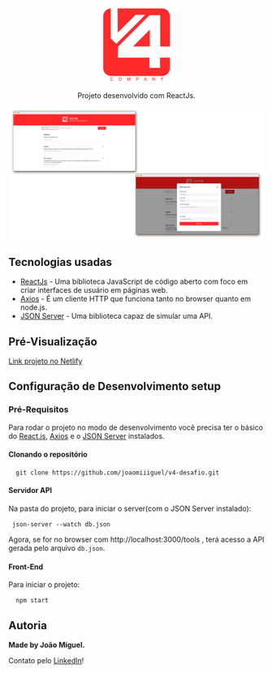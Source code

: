 <p align="center">
  <img width="150" src="./src/assets/V4Logo.png" />
</p>

<p align="center">
  Projeto desenvolvido com ReactJs.
</p> 

<img src="./src/assets/screens.png" align="center" />

## Tecnologias usadas

- [ReactJs](https://pt-br.reactjs.org) - Uma biblioteca JavaScript de código aberto com foco em criar interfaces de usuário em páginas web.
- [Axios](https://github.com/axios/axios) - É um cliente HTTP que funciona tanto no browser quanto em node.js.
- [JSON Server](https://www.npmjs.com/package/json-server) - Uma biblioteca capaz de simular uma API.

## Pré-Visualização

[Link projeto no Netlify](https://miguel-desafio-v4.netlify.app)

## Configuração de Desenvolvimento setup

### Pré-Requisitos

Para rodar o projeto no modo de desenvolvimento você precisa ter o básico do [React.js](https://pt-br.reactjs.org), [Axios](https://github.com/axios/axios) e o [JSON Server](https://www.npmjs.com/package/json-server) instalados.

#### Clonando o repositório

```
  git clone https://github.com/joaomiiiguel/v4-desafio.git
```

#### Servidor API

Na pasta do projeto, para iniciar o server(com o JSON Server instalado):

```
 json-server --watch db.json 
```

Agora, se for no browser com http://localhost:3000/tools , terá acesso a API gerada pelo arquivo `db.json`.

#### Front-End 

Para iniciar o projeto:

``` 
  npm start
```

## Autoria

<strong>Made by João Miguel.</strong>

Contato pelo [LinkedIn](https://www.linkedin.com/in/joaomiiiguel/)!
